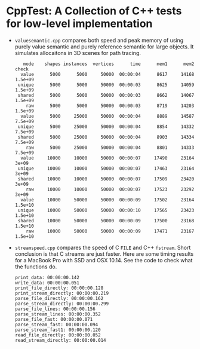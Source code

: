# CppTest: A Collection of C++ tests for low-level implementation

- `valuesemantic.cpp` compares both speed and peak memory of using purely value
  semantic and purely reference semantic for large objects. It simulates
  allocaitons in 3D scenes for path tracing.

  ```
     mode    shapes instances  vertices      time      mem1      mem2     check
    value      5000      5000     50000  00:00:04      8617     14168   1.5e+09
   unique      5000      5000     50000  00:00:03      8625     14059   1.5e+09
   shared      5000      5000     50000  00:00:03      8662     14067   1.5e+09
      raw      5000      5000     50000  00:00:03      8719     14203   1.5e+09
    value      5000     25000     50000  00:00:04      8889     14587   7.5e+09
   unique      5000     25000     50000  00:00:04      8854     14332   7.5e+09
   shared      5000     25000     50000  00:00:04      8903     14334   7.5e+09
      raw      5000     25000     50000  00:00:04      8801     14333   7.5e+09
    value     10000     10000     50000  00:00:07     17490     23164     3e+09
   unique     10000     10000     50000  00:00:07     17463     23164     3e+09
   shared     10000     10000     50000  00:00:07     17509     23420     3e+09
      raw     10000     10000     50000  00:00:07     17523     23292     3e+09
    value     10000     50000     50000  00:00:09     17502     23164   1.5e+10
   unique     10000     50000     50000  00:00:10     17565     23423   1.5e+10
   shared     10000     50000     50000  00:00:09     17500     23168   1.5e+10
      raw     10000     50000     50000  00:00:09     17471     23167   1.5e+10
  ```

- `streamspeed.cpp` compares the speed of C `FILE` and C++ `fstream`.
  Short conclusion is that C streams are just faster.
  Here are some timing results for a MacBook Pro with SSD and OSX 10.14.
  See the code to check what the functions do.

  ```
  print_data: 00:00:00.142
  write_data: 00:00:00.051
  print_file_directly: 00:00:00.128
  print_stream_directly: 00:00:00.219
  parse_file_directly: 00:00:00.162
  parse_stream_directly: 00:00:00.299
  parse_file_lines: 00:00:00.156
  parse_stream_lines: 00:00:00.352
  parse_file_fast: 00:00:00.071
  parse_stream_fast: 00:00:00.094
  parse_stream_fast1: 00:00:00.120
  read_file_directly: 00:00:00.052
  read_stream_directly: 00:00:00.014
  ```
